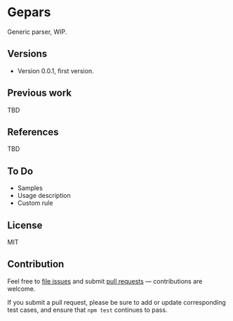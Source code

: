 # Gepars

Generic parser, WIP.

## Versions

- Version 0.0.1, first version.

## Previous work

TBD

## References

TBD

## To Do

- Samples
- Usage description
- Custom rule

## License

MIT

## Contribution

Feel free to [file issues](https://github.com/ajlopez/gepars) and submit
[pull requests](https://github.com/ajlopez/gepars/pulls) — contributions are
welcome.

If you submit a pull request, please be sure to add or update corresponding
test cases, and ensure that `npm test` continues to pass.

